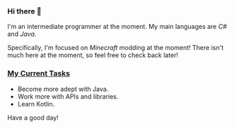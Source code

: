 ### Hi there 👋

I'm an intermediate programmer at the moment. My main languages are *C#* and *Java*.

Specifically, I'm focused on *Minecraft* modding at the moment!
There isn't much here at the moment, so feel free to check back later!

### <ins>My Current Tasks</ins> ###
  - Become more adept with Java.
  - Work more with APIs and libraries.
  - Learn Kotlin.

Have a good day!
